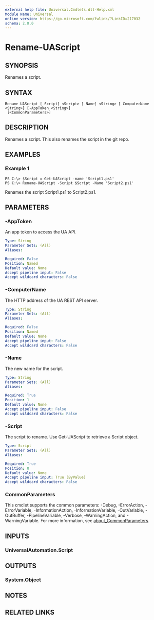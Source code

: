 ```yaml
---
external help file: Universal.Cmdlets.dll-Help.xml
Module Name: Universal
online version: https://go.microsoft.com/fwlink/?LinkID=217032
schema: 2.0.0
---
```


# Rename-UAScript

## SYNOPSIS
Renames a script.

## SYNTAX

```
Rename-UAScript [-Script] <Script> [-Name] <String> [-ComputerName <String>] [-AppToken <String>]
 [<CommonParameters>]
```

## DESCRIPTION
Renames a script.
This also renames the script in the git repo.

## EXAMPLES

### Example 1
```
PS C:\> $Script = Get-UAScript -name 'Script1.ps1'
PS C:\> Rename-UAScript -Script $Script -Name 'Script2.ps1'
```

Renames the script Script1.ps1 to Script2.ps1.

## PARAMETERS

### -AppToken
An app token to access the UA API.

```yaml
Type: String
Parameter Sets: (All)
Aliases:

Required: False
Position: Named
Default value: None
Accept pipeline input: False
Accept wildcard characters: False
```

### -ComputerName
The HTTP address of the UA REST API server.

```yaml
Type: String
Parameter Sets: (All)
Aliases:

Required: False
Position: Named
Default value: None
Accept pipeline input: False
Accept wildcard characters: False
```

### -Name
The new name for the script.

```yaml
Type: String
Parameter Sets: (All)
Aliases:

Required: True
Position: 1
Default value: None
Accept pipeline input: False
Accept wildcard characters: False
```

### -Script
The script to rename.
Use Get-UAScript to retrieve a Script object.

```yaml
Type: Script
Parameter Sets: (All)
Aliases:

Required: True
Position: 0
Default value: None
Accept pipeline input: True (ByValue)
Accept wildcard characters: False
```

### CommonParameters
This cmdlet supports the common parameters: -Debug, -ErrorAction, -ErrorVariable, -InformationAction, -InformationVariable, -OutVariable, -OutBuffer, -PipelineVariable, -Verbose, -WarningAction, and -WarningVariable. For more information, see [about_CommonParameters](http://go.microsoft.com/fwlink/?LinkID=113216).

## INPUTS

### UniversalAutomation.Script
## OUTPUTS

### System.Object
## NOTES

## RELATED LINKS
